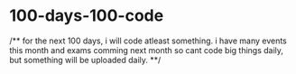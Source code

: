 # 100-days-100-code
/**
for the next 100 days, i will code atleast something. i have many events this month and exams comming next month so cant code big things daily, but something will 
be uploaded daily.
**/
